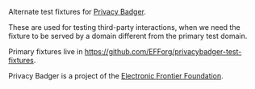Alternate test fixtures for [Privacy Badger](https://github.com/EFForg/privacybadger).

These are used for testing third-party interactions, when we need the fixture to be served by a domain different from the primary test domain.

Primary fixtures live in https://github.com/EFForg/privacybadger-test-fixtures.

Privacy Badger is a project of the [Electronic Frontier Foundation](https://www.eff.org).

